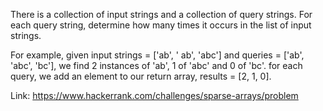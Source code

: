 There is a collection of input strings and a collection of query strings. For each query string, determine how many times it occurs in the list of input strings.

For example, given input strings = ['ab', ' ab', 'abc'] and queries = ['ab', 'abc', 'bc'],
we find 2 instances of 'ab', 1 of 'abc' and 0 of 'bc'. for each query, we add an element to our return array, results = [2, 1, 0].

Link: https://www.hackerrank.com/challenges/sparse-arrays/problem